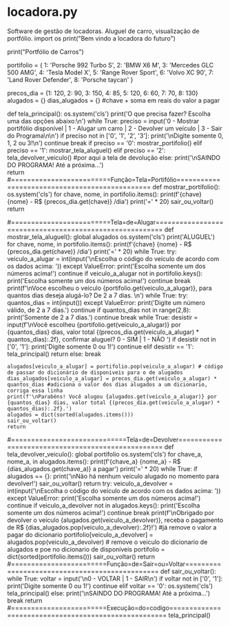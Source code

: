 # locadora.py
Software de gestão de locadoras. Aluguel de carro, visualização de portfólio.
import os
print("Bem vindo a locadora do futuro")

print("Portfólio de Carros")

portifolio = {
            1:  'Porsche 992 Turbo S',
            2:  'BMW X6 M',
            3:  'Mercedes GLC 500 AMG',
            4:  'Tesla Model X',
            5:  'Range Rover Sport',
            6:  'Volvo XC 90',
            7:  'Land Rover Defender',
            8:  'Porsche taycan' 
}

precos_dia = {1: 120, 2: 90, 3: 150, 4: 85, 5: 120, 6: 60, 7: 70, 8: 130}
alugados = {}
dias_alugados = {} #chave + soma em reais do valor a pagar

def tela_principal():
    os.system('cls')
    print('O que precisa fazer? Escolha uma das opções abaixo:\n')
    while True:
        preciso = input('0 - Mostrar portifólio disponível | 1 - Alugar um carro | 2 - Devolver um veículo | 3 - Sair do Programa\n\n')
        if preciso not in ['0', '1', '2', '3']:
            print('\nDigite somente 0, 1, 2 ou 3!\n')
            continue
        break
    if preciso == '0':
        mostrar_portifolio()
    elif preciso == '1':
        mostrar_tela_aluguel()
    elif preciso  == '2':
        tela_devolver_veiculo()
        #por aqui a tela de devolução
    else:
        print('\nSAINDO DO PROGRAMA! Até a próxima...')   
        return
#=========================Função=Tela=Portifólio===============================================
def mostrar_portifolio():
    os.system('cls')
    for chave, nome, in portifolio.items():
        print(f'{chave} {nome} - R$ {precos_dia.get(chave)} /dia')
    print('=' * 20)
    sair_ou_voltar()
    return

#=========================Tela=de=Alugar========================================================
def mostrar_tela_aluguel():
    global alugados
    os.system('cls')
    print('ALUGUEL')
    for chave, nome, in portifolio.items():
        print(f'{chave} {nome} - R$ {precos_dia.get(chave)} /dia')
    print('=' * 20)
    while True:
        try:
            veiculo_a_alugar = int(input('\nEscolha o código do veículo de acordo com os dados acima: '))
        except ValueError:
            print('Escolha somente um dos números acima!')
            continue
        if veiculo_a_alugar not in portifolio.keys():
            print('Escolha somente um dos números acima!')
            continue
        break
    print(f'\nVoce escolheu o veículo {portifolio.get(veiculo_a_alugar)}, para quantos dias deseja alugá-lo? De 2 a 7 dias.  \n')
    while True:
        try:
            quantos_dias = int(input())
        except ValueError:
            print('Digite um número válido, de 2 a 7 dias.')
            continue
        if quantos_dias not in range(2,8):
            print('Somente de 2 a 7 dias.')
            continue
        break
    while True:
        desistir = input(f'\nVocê escolheu {portifolio.get(veiculo_a_alugar)} por {quantos_dias} dias, valor total {(precos_dia.get(veiculo_a_alugar) * quantos_dias):.2f}, confirmar aluguel? 0 - SIM | 1 - NÃO ')
        if desistir not in ['0', '1']:
            print('Digite somente 0 ou 1!')
            continue
        elif desistir == '1':
            tela_principal()
            return
        else:
            break

    alugados[veiculo_a_alugar] = portifolio.pop(veiculo_a_alugar) # código de passar do dicionário de disponiveis para o de alugados
    dias_alugados[veiculo_a_alugar] = precos_dia.get(veiculo_a_alugar) * quantos_dias #adiciona o valor dos dias alugados a um dicionario, corriga essa linha
    print(f'\nParabéns! Você alugou {alugados.get(veiculo_a_alugar)} por {quantos_dias} dias, valor total {(precos_dia.get(veiculo_a_alugar) * quantos_dias):.2f}.')   
    alugados = dict(sorted(alugados.items()))
    sair_ou_voltar()
    return
#=============================Tela=de=Devolver==================================================
def tela_devolver_veiculo():
    global portifolio
    os.system('cls')
    for chave_a, nome_a, in alugados.items():
        print(f'{chave_a} {nome_a} - R$ {dias_alugados.get(chave_a)} a pagar')
    print('=' * 20)
    while True:
        if alugados == {}:
            print('\nNão há nenhum veículo alugado no momento para devolver!')
            sair_ou_voltar()
            return
        try:
            veiculo_a_devolver = int(input('\nEscolha o código do veículo de acordo com os dados acima: '))
        except ValueError:
            print('Escolha somente um dos números acima!')
            continue
        if veiculo_a_devolver not in alugados.keys():
            print('Escolha somente um dos números acima!')
            continue
        break
    print(f'\nObrigado por devolver o veículo {alugados.get(veiculo_a_devolver)}, receba o pagamento de R$ {dias_alugados.pop(veiculo_a_devolver):.2f}!') #já remove o valor a pagar do dicionario
    portifolio[veiculo_a_devolver] =  alugados.pop(veiculo_a_devolver) # remove o veiculo do dicionario de alugados e poe no dicionario de disponíveis
    portifolio = dict(sorted(portifolio.items()))
    sair_ou_voltar()
    return
#========================Função=de=Sair=ou=Voltar===============================================
def sair_ou_voltar():
    while True:
        voltar = input('\n0 - VOLTAR | 1 - SAIR\n')
        if voltar not in ['0', '1']:
            print('Digite somente 0 ou 1!')
            continue
        elif voltar == '0':
            os.system('cls')
            tela_principal()
        else:
            print('\nSAINDO DO PROGRAMA! Até a próxima...')
        break
    return
#========================Execução=do=codigo=====================================================
tela_principal()

